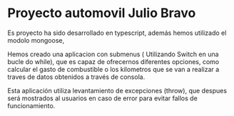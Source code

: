 # Proyecto automovil Julio Bravo 

Es proyecto ha sido desarrollado en typescript, además hemos utilizado el modolo mongoose,

Hemos creado una aplicacion con submenus ( Utilizando Switch en una bucle do while), que es capaz
de ofrecernos diferentes opciones, como calcular el gasto de combustible o los kilometros que se van a realizar
a traves de datos obtenidos a través de consola.

Esta aplicación utiliza levantamiento de excepciones (throw), que despues será mostrados al usuarios en caso de error
para evitar fallos de funcionamiento.
